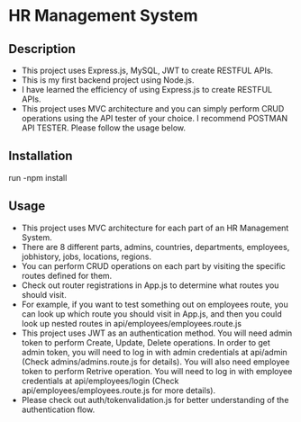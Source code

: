 # HR Management System

## Description

- This project uses Express.js, MySQL, JWT to create RESTFUL APIs.
- This is my first backend project using Node.js.
- I have learned the efficiency of using Express.js to create RESTFUL APIs.
- This project uses MVC architecture and you can simply perform CRUD operations using the API tester of your choice. I recommend POSTMAN API TESTER. Please follow the usage below.

## Installation

run -npm install

## Usage

- This project uses MVC architecture for each part of an HR Management System.
- There are 8 different parts, admins, countries, departments, employees, jobhistory, jobs, locations, regions.
- You can perform CRUD operations on each part by visiting the specific routes defined for them.
- Check out router registrations in App.js to determine what routes you should visit.
- For example, if you want to test something out on employees route, you can look up which route you should visit in App.js, and then you could look up nested routes in api/employees/employees.route.js
- This project uses JWT as an authentication method. You will need admin token to perform Create, Update, Delete operations. In order to get admin token, you will need to log in with admin credentials at api/admin (Check admins/admins.route.js for details). You will also need employee token to perform Retrive operation. You will need to log in with employee credentials at api/employees/login (Check api/employees/employees.route.js for more details).
- Please check out auth/tokenvalidation.js for better understanding of the authentication flow.
